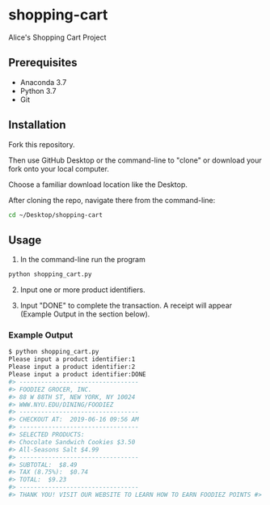# shopping-cart
Alice's Shopping Cart Project

## Prerequisites
  + Anaconda 3.7
  + Python 3.7
  + Git


## Installation

Fork this repository.

Then use GitHub Desktop or the command-line to "clone" or download your fork onto your local computer.

Choose a familiar download location like the Desktop.

After cloning the repo, navigate there from the command-line:

```sh
cd ~/Desktop/shopping-cart
```

## Usage

1. In the command-line run the program

```sh
python shopping_cart.py
```

2. Input one or more product identifiers.

3. Input "DONE" to complete the transaction. A receipt will appear (Example Output in the section below).

### Example Output

``` sh
$ python shopping_cart.py
Please input a product identifier:1
Please input a product identifier:2
Please input a product identifier:DONE
#> ---------------------------------
#> FOODIEZ GROCER, INC.
#> 88 W 88TH ST, NEW YORK, NY 10024
#> WWW.NYU.EDU/DINING/FOODIEZ
#> ---------------------------------
#> CHECKOUT AT:  2019-06-16 09:56 AM
#> ---------------------------------
#> SELECTED PRODUCTS:
#> Chocolate Sandwich Cookies $3.50
#> All-Seasons Salt $4.99
#> ---------------------------------
#> SUBTOTAL:  $8.49
#> TAX (8.75%):  $0.74
#> TOTAL:  $9.23
#> ---------------------------------
#> THANK YOU! VISIT OUR WEBSITE TO LEARN HOW TO EARN FOODIEZ POINTS #> ON EVERY PURCHASE ;)
```
